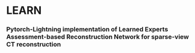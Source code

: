 # LEARN
### Pytorch-Lightning implementation of Learned Experts Assessment-based Reconstruction Network for sparse-view CT reconstruction
